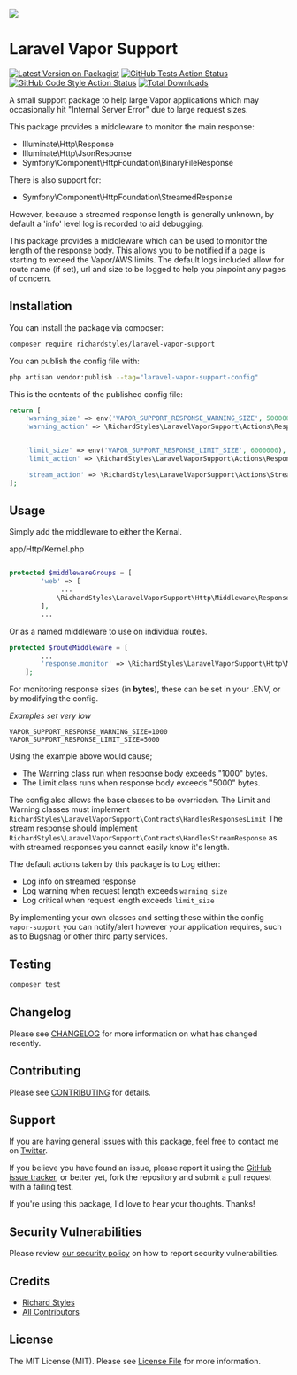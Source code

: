 
[<img src="https://github-ads.s3.eu-central-1.amazonaws.com/support-ukraine.svg?t=1" />](https://supportukrainenow.org)

# Laravel Vapor Support

[![Latest Version on Packagist](https://img.shields.io/packagist/v/richardstyles/laravel-vapor-support.svg?style=flat-square)](https://packagist.org/packages/richardstyles/laravel-vapor-support)
[![GitHub Tests Action Status](https://img.shields.io/github/workflow/status/richardstyles/laravel-vapor-support/run-tests?label=tests)](https://github.com/richardstyles/laravel-vapor-support/actions?query=workflow%3Arun-tests+branch%3Amain)
[![GitHub Code Style Action Status](https://img.shields.io/github/workflow/status/richardstyles/laravel-vapor-support/Check%20&%20fix%20styling?label=code%20style)](https://github.com/richardstyles/laravel-vapor-support/actions?query=workflow%3A"Check+%26+fix+styling"+branch%3Amain)
[![Total Downloads](https://img.shields.io/packagist/dt/richardstyles/laravel-vapor-support.svg?style=flat-square)](https://packagist.org/packages/richardstyles/laravel-vapor-support)

A small support package to help large Vapor applications which may occasionally hit "Internal Server Error" due to large request sizes. 

This package provides a middleware to monitor the main response:
* Illuminate\Http\Response
* Illuminate\Http\JsonResponse
* Symfony\Component\HttpFoundation\BinaryFileResponse

There is also support for: 
* Symfony\Component\HttpFoundation\StreamedResponse

However, because a streamed response length is generally unknown, by default a 'info' level log is recorded to aid debugging. 

This package provides a middleware which can be used to monitor the length of the response body. 
This allows you to be notified if a page is starting to exceed the Vapor/AWS limits. 
The default logs included allow for route name (if set), url and size to be logged to help you pinpoint any pages of concern.

## Installation

You can install the package via composer:

```bash
composer require richardstyles/laravel-vapor-support
```

You can publish the config file with:

```bash
php artisan vendor:publish --tag="laravel-vapor-support-config"
```

This is the contents of the published config file:

```php
return [
    'warning_size' => env('VAPOR_SUPPORT_RESPONSE_WARNING_SIZE', 5000000),
    'warning_action' => \RichardStyles\LaravelVaporSupport\Actions\ResponseSizeWarning::class,


    'limit_size' => env('VAPOR_SUPPORT_RESPONSE_LIMIT_SIZE', 6000000),
    'limit_action' => \RichardStyles\LaravelVaporSupport\Actions\ResponseSizeLimit::class,

    'stream_action' => \RichardStyles\LaravelVaporSupport\Actions\StreamResponseMonitor::class,
];
```

## Usage

Simply add the middleware to either the Kernal.

app/Http/Kernel.php
```php

protected $middlewareGroups = [
        'web' => [
             ...
            \RichardStyles\LaravelVaporSupport\Http\Middleware\ResponseLimitMonitor::class,
        ],
        ...
```
Or as a named middleware to use on individual routes.
```php
protected $routeMiddleware = [
        ...
        'response.monitor' => \RichardStyles\LaravelVaporSupport\Http\Middleware\ResponseLimitMonitor::class,
    ];
```

For monitoring response sizes (in __bytes__), these can be set in your .ENV, or by modifying the config.

*Examples set very low*
```env
VAPOR_SUPPORT_RESPONSE_WARNING_SIZE=1000
VAPOR_SUPPORT_RESPONSE_LIMIT_SIZE=5000
```
Using the example above would cause;
- The Warning class run when response body exceeds "1000" bytes. 
- The Limit class runs when response body exceeds "5000" bytes.

The config also allows the base classes to be overridden. The Limit and Warning classes must implement `RichardStyles\LaravelVaporSupport\Contracts\HandlesResponsesLimit`
The stream response should implement `RichardStyles\LaravelVaporSupport\Contracts\HandlesStreamResponse` as with streamed responses you cannot easily know it's length.

The default actions taken by this package is to Log either:
- Log info on streamed response
- Log warning when request length exceeds `warning_size`
- Log critical when request length exceeds `limit_size`

By implementing your own classes and setting these within the config `vapor-support` you can notify/alert 
however your application requires, such as to Bugsnag or other third party services.

## Testing

```bash
composer test
```

## Changelog

Please see [CHANGELOG](CHANGELOG.md) for more information on what has changed recently.

## Contributing

Please see [CONTRIBUTING](CONTRIBUTING.md) for details.

## Support

If you are having general issues with this package, feel free to contact me on [Twitter](https://twitter.com/StylesGoTweet).

If you believe you have found an issue, please report it using the [GitHub issue tracker](https://github.com/RichardStyles/EloquentEncryption/issues), or better yet, fork the repository and submit a pull request with a failing test.

If you're using this package, I'd love to hear your thoughts. Thanks!

## Security Vulnerabilities

Please review [our security policy](../../security/policy) on how to report security vulnerabilities.

## Credits

- [Richard Styles](https://github.com/RichardStyles)
- [All Contributors](../../contributors)

## License

The MIT License (MIT). Please see [License File](LICENSE.md) for more information.
